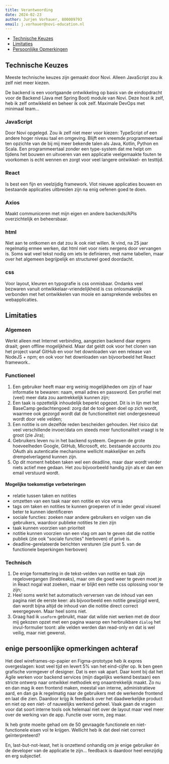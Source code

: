 ```yaml
---
title: Verantwoording
date: 2024-02-23
author: Jurjen Vorhauer, 800009793
email: j.vorhauer@novi-education.nl
---
```


* [Technische Keuzes](#technische-keuzes)
* [Limitaties](#limitaties)
* [Persoonlijke Opmerkingen](#enige-persoonlijke-opmerkingen-achteraf)

## Technische Keuzes

Meeste technische keuzes zijn gemaakt door Novi. Alleen JavaScript zou ik zelf niet meer kiezen.

De backend is een voortgaande ontwikkeling op basis van de eindopdracht voor de Backend (Java met Spring Boot) module van Novi.
Deze host ik zelf, heb ik zelf ontwikkeld en beheer ik ook zelf. Maximale DevOps met minimaal team...

### JavaScript

Door Novi opgelegd. Zou ik zelf niet meer voor kiezen: TypeScript of een andere hoger niveau taal en omgeving.
Blijft een vreemde programmeertaal ten opzichte van de bij mij meer bekende talen als Java, Kotlin, Python en Scala. Een programmeertaal zonder
een type-system dat me helpt om tijdens het bouwen en uitvoeren van een applicatie veelgemaakte fouten te voorkomen is echt wennen en zorgt voor veel
langere ontwikkel- en testtijd.

### React

Is best een fijn en veelzijdig framework. Vlot nieuwe applicaties bouwen en bestaande applicaties uitbreiden zijn na enig oefenen goed te doen.

### Axios

Maakt communiceren met mijn eigen en andere backends/APIs overzichtelijk en beheersbaar.

### html

Niet aan te ontkomen en dat zou ik ook niet willen. Ik vind, na 25 jaar regelmatig ermee werken, dat html niet voor niets nergens door vervangen is. Soms wat veel
tekst nodig om iets te definieren, met name tabellen, maar over het algemeen begrijpelijk en structureel goed doordacht.

### css

Voor layout, kleuren en typografie is css onmisbaar. Ondanks veel bezwaren vanuit ontwikkelaar-vriendelijkheid is css onlosmakelijk verbonden met het ontwikkelen van
mooie en aansprekende websites en webapplicaties.

## Limitaties

### Algemeen

Werkt alleen met Internet verbinding, aangezien backend daar ergens draait; geen offline mogelijkheid. Maar dat geldt ook voor het clonen van het 
project vanaf GitHub en voor het downloaden van een release van NodeJS + npm; en ook voor het downloaden van bijvoorbeeld het React framework.. 

### Functioneel

1. Een gebruiker heeft maar erg weinig mogelijkheden om zijn of haar informatie te bewaren: naam, email adres en password. Een profiel met (veel) meer data zou aantrekkelijk kunnen zijn;
2. Een taak is opzettelijk inhoudelijk beperkt opgezet. Dit is in lijn met het BaseCamp gedachtengoed: zorg dat de tool geen doel op zich wordt, waarmee ook gezorgd
   wordt dat de functioneliteit niet ondergesneeud wordt door vele velden;
3. Een notitie is om dezelfde reden bescheiden gehouden. Het risico dat veel verschillende invoer/data om steeds meer functionaliteit vraagt is te groot (zie Jira);
4. Gebruikers leven nu in het backend systeem. Gegeven de grote hoeveelheden Google, GitHub, Microsoft, etc. bestaande accounts zou OAuth als autenticatie
   mechanisme wellicht makkelijker en zelfs drempelverlagend kunnen zijn.
5. Op dit moment hebben taken wel een deadline, maar daar wordt verder niets actief mee gedaan. Het zou bijvoorbeeld handig zijn als er dan een email 
   verstuurd wordt.

#### Mogelijke toekomstige verbeteringen

* relatie tussen taken en notities
* omzetten van een taak naar een notitie en vice versa
* tags om taken en notities te kunnen groeperen of in ieder geval visueel beter te kunnen identificeren
* sociale functies: zoeken naar andere gebruikers en volgen van die gebruikers, waardoor publieke notities te zien zijn
* taak kunnen voorzien van prioriteit
* notitie kunnen voorzien van een vlag om aan te geven dat die notitie publiek (zie ook "sociale functies" hierboven) of privé is.
* deadline-gerelateerde berichten versturen (zie punt 5. van de functionele beperkingen hierboven)

### Technisch

1. De enige formattering in de tekst-velden van notitie en taak zijn regelovergangen (linebreaks), maar om die goed weer te geven moet je in React nogal wat zoeken, maar er blijkt een nette css oplossing voor te zijn;
2. Heel soms werkt het automatisch verversen van de inhoud van een pagina niet de eerste keer: als bijvoorbeeld een notitie gewijzigd werd, dan wordt bijna altijd de inhoud van die notitie direct correct weergegeven. Maar heel soms niet.
3. Graag had ik `useForm` gebruikt, maar dat wilde niet werken met de door mij gekozen opzet met een pagina waarop een herbruikbare `dialog` het invul-formulier toont: alle velden werden dan read-only en dat is wel veilig, maar niet gewenst.

## enige persoonlijke opmerkingen achteraf

Het deel wireframes-op-papier en Figma-prototype heb ik expres overgeslagen: kost veel tijd en levert 5% van het eind-cijfer op. 
Ik ben geen grafische vormgever of designer. Dat is een vak apart. Daar komt bij dat het Agile werken voor backend services (mijn dagelijks werkend bestaan) een stricte ontwerp naar ontwikkel methodiek erg onaantrekkelijk maakt. Zo nu en dan mag ik een frontend maken, meestal van interne, administratieve aard, en dan ga ik regelmatig naar de gebruikers met de werkende frontend en laat die zien. Daardoor krijg ik feedback over het daadwerkelijke product en niet op een niet- of nauwelijks werkend geheel. Vaak gaan de vragen voor dat soort interne tools ook helemaal niet over de layout maar veel meer over de werking van de app. Functie over vorm, zeg maar.

Ik heb grote moeite gehad om de 50 gevraagde functionele en niet-functionele eisen vol te krijgen. Wellicht heb ik dat deel niet correct geïnterpreteerd?

En, last-but-not-least, het is onzettend onhandig om je enige gebruiker én de developer van de applicatie te zijn... feedback is daardoor heel eenzijdig en erg subjectief.
